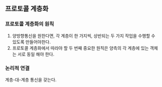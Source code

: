 ## 프로토콜 계층화

### 프로토콜 계층화의 원칙

1. 양방향통신을 원한다면, 각 계층이 한 가지씩, 상반되는 두 가지 작업을 수행할 수 있도록 만들어야한다.
2. 프로토콜 계층화에서 따라야 할 두 번째 중요한 원칙은 양측의 각 계층에 있는 객체는 서로 동일 해야 한다.

### 논리적 연결

계층-대-계층 통신을 갖는다.
